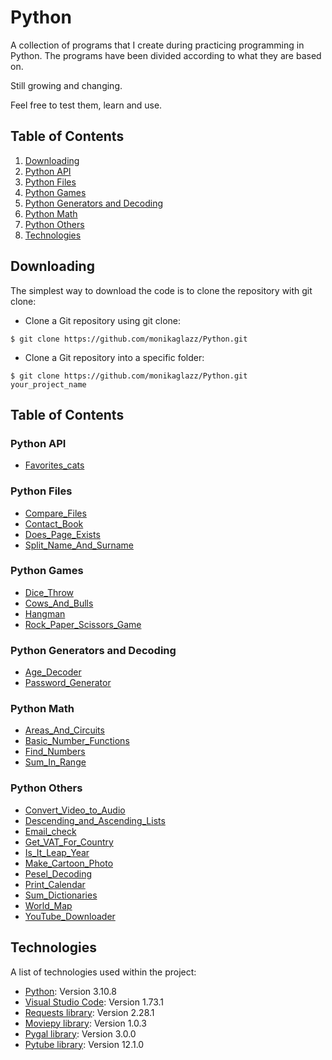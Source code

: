 # Python 

A collection of programs that I create during practicing programming in Python. The programs have been divided according to what they are based on.

Still growing and changing.

Feel free to test them, learn and use.

## Table of Contents

1. [Downloading](#downloading)
2. [Python API](#python-api)
3. [Python Files](#python-files)
4. [Python Games](#python-games)
5. [Python Generators and Decoding](#python-generators-and-decoding)
6. [Python Math](#python-math)
7. [Python Others](#python-others)
8. [Technologies](#technologies)

## Downloading

The simplest way to download the code is to clone the repository with git clone:
- Clone a Git repository using git clone:
```
$ git clone https://github.com/monikaglazz/Python.git
```
- Clone a Git repository into a specific folder:
```
$ git clone https://github.com/monikaglazz/Python.git your_project_name
```

## Table of Contents

### Python API

* [Favorites_cats](https://github.com/monikaglazz/Python-projects/blob/main/Python%20API%20operations/Favorites_cats/favorites_cats.py)


### Python Files

* [Compare_Files](https://github.com/monikaglazz/Python-projects/tree/main/Python%20files%20operations/Compare_Files)
* [Contact_Book](https://github.com/monikaglazz/Python-projects/blob/main/Python%20files%20operations/Contact_Book/contact_book.py)
* [Does_Page_Exists](https://github.com/monikaglazz/Python-projects/blob/main/Python%20files%20operations/Does_Page_Exists/does_page_exists.py)
* [Split_Name_And_Surname](https://github.com/monikaglazz/Python-projects/blob/main/Python%20files%20operations/Split_Name_And_Surname/split_name_and_surname.py)

### Python Games

* [Dice_Throw](https://github.com/monikaglazz/Python-projects/blob/main/Python%20games/Dice_Throw/dice_throw.py)
* [Cows_And_Bulls](https://github.com/monikaglazz/Python-projects/blob/main/Python%20games/Cows_And_Bulls/cows_and_bulls.py)
* [Hangman](https://github.com/monikaglazz/Python-projects/blob/main/Python%20games/Hangman/hangman.py)
* [Rock_Paper_Scissors_Game](https://github.com/monikaglazz/Python-projects/blob/main/Python%20games/Rock_Paper_Scissors/Rock_Paper_Scissors_Game.py)

### Python Generators and Decoding

* [Age_Decoder](https://github.com/monikaglazz/Python-projects/blob/main/Python%20generators%20and%20decoding/Age_Decoder/age_Decoder.py)
* [Password_Generator](https://github.com/monikaglazz/Python-projects/blob/main/Python%20generators%20and%20decoding/Password_Generator/password_generator.py)

### Python Math

* [Areas_And_Circuits](https://github.com/monikaglazz/Python-projects/blob/main/Python%20math/Areas_And_Circuits.py)
* [Basic_Number_Functions](https://github.com/monikaglazz/Python-projects/blob/main/Python%20math/basic_number_functions.py)
* [Find_Numbers](https://github.com/monikaglazz/Python-projects/blob/main/Python%20math/find_numbers.py)
* [Sum_In_Range](https://github.com/monikaglazz/Python-projects/blob/main/Python%20math/sum_in_range.py)

### Python Others

* [Convert_Video_to_Audio](https://github.com/monikaglazz/Python-projects/blob/main/Python%20others/Convert_Video_to_Audio/converter_video_audio.py)
* [Descending_and_Ascending_Lists](https://github.com/monikaglazz/Python-projects/blob/main/Python%20others/Descending_and_Ascending_Lists/numbers_loop.py)
* [Email_check](https://github.com/monikaglazz/Python-projects/blob/main/Python%20others/Email_check/email_check.py)
* [Get_VAT_For_Country](https://github.com/monikaglazz/Python-projects/blob/main/Python%20others/Get_VAT_For_Country/VAT_for_country.py)
* [Is_It_Leap_Year](https://github.com/monikaglazz/Python-projects/blob/main/Python%20others/Is_It_Leap_Year/leap_year.py)
* [Make_Cartoon_Photo](https://github.com/monikaglazz/Python-projects/blob/main/Python%20others/Make_Cartoon_Photo/cartoon_photo.py)
* [Pesel_Decoding](https://github.com/monikaglazz/Python-projects/blob/main/Python%20others/Pesel_decoding/pesel_decoding.py)
* [Print_Calendar](https://github.com/monikaglazz/Python-projects/blob/main/Python%20others/Print_Calendar/calendar.py)
* [Sum_Dictionaries](https://github.com/monikaglazz/Python-projects/blob/main/Python%20others/Sum_Dictionaries/sum_dictionaries.py)
* [World_Map](https://github.com/monikaglazz/Python-projects/blob/main/Python%20others/World_Map/world_map.py)
* [YouTube_Downloader](https://github.com/monikaglazz/Python-projects/blob/main/Python%20others/YouTube_Downloader/youtube_downloader.py)
 

## Technologies
A list of technologies used within the project:
* [Python](https://www.python.org/): Version 3.10.8
* [Visual Studio Code](https://code.visualstudio.com/): Version 1.73.1
* [Requests library](https://pypi.org/project/requests/): Version 2.28.1
* [Moviepy library](https://pypi.org/project/moviepy/): Version 1.0.3
* [Pygal library](https://pypi.org/project/pygal/): Version 3.0.0
* [Pytube library](https://pypi.org/project/pytube/): Version 12.1.0

